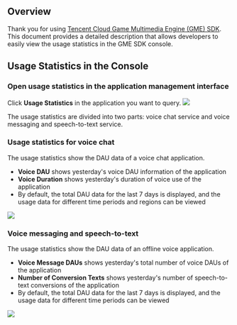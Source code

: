 ## Overview
Thank you for using [Tencent Cloud Game Multimedia Engine (GME) SDK](https://intl.cloud.tencent.com/product/gme). This document provides a detailed description that allows developers to easily view the usage statistics in the GME SDK console.

## Usage Statistics in the Console

### Open usage statistics in the application management interface

Click **Usage Statistics** in the application you want to query.
![](https://main.qcloudimg.com/raw/efbdf4105eb37cfa40e96223e2b7a840.png)

The usage statistics are divided into two parts: voice chat service and voice messaging and speech-to-text service.

### Usage statistics for voice chat

The usage statistics show the DAU data of a voice chat application.
- **Voice DAU** shows yesterday's voice DAU information of the application
- **Voice Duration** shows yesterday's duration of voice use of the application
- By default, the total DAU data for the last 7 days is displayed, and the usage data for different time periods and regions can be viewed

![](https://main.qcloudimg.com/raw/2b06cde645693dfc4c6e7d919b672a9a.png)

### Voice messaging and speech-to-text
The usage statistics show the DAU data of an offline voice application.
- **Voice Message DAUs** shows yesterday's total number of voice DAUs of the application
- **Number of Conversion Texts** shows yesterday's number of speech-to-text conversions of the application
- By default, the total DAU data for the last 7 days is displayed, and the usage data for different time periods can be viewed

![](https://main.qcloudimg.com/raw/dd96b485fbd00694ed8cc5f04d0057e9.png)
